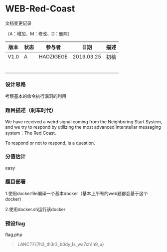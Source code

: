 

# WEB-Red-Coast





文档变更记录

（A：增加、M：修改、D：删除）

| 版本   | 状态   | 参与者       | 日期         | 描述   |
| ---- | ---- | --------- | ---------- | ---- |
| V1.0 | A    | HAOZIGEGE | 2019.03.25 | 初稿   |
|      |      |           |            |      |
|      |      |           |            |      |
|      |      |           |            |      |
|      |      |           |            |      |
|      |      |           |            |      |
|      |      |           |            |      |



### 设计思路

考察基本的命令执行漏洞的利用


### 题目描述（刹车时代）
We have received a weird signal coming from the Neighboring Start System, and we try to respond by utilizing the most advanced interstellar messaging system：The Red Coast.

To respond or not to respond, is a question.

### 分值估计

easy



### 题目部署

1.使用dockerfile编译一个基本docker（基本上所有的web题都会基于这个docker)

2.使用docker.sh运行该docker



### 预设flag

flag.php

> LANCTF{7h3_th3r3_b0dy_1s_wa7ch1n9_u}